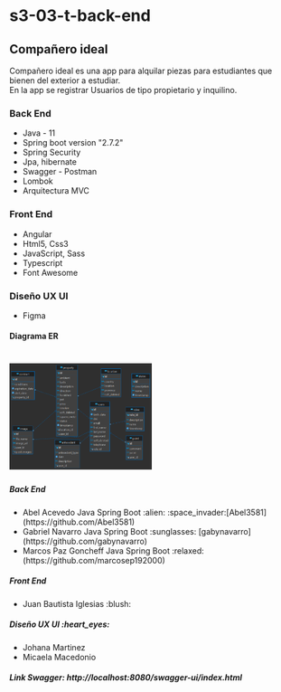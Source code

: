 # s3-03-t-back-end
## Compañero ideal
<p>Compañero ideal es una app para alquilar piezas para estudiantes que bienen del exterior a estudiar.<br>
En la app se registrar Usuarios de tipo propietario y inquilino.</p>

<h3>Back End</h3>
<ul>
    <li>Java - 11</li>
    <li>Spring boot version "2.7.2" </li>
    <li>Spring Security</li>
    <li>Jpa, hibernate</li>
    <li>Swagger - Postman</li>
    <li>Lombok</li>
    <li>Arquitectura MVC</li>
</ul>

<h3>Front End</h3>
<ul>
    <li>Angular</li>
    <li>Html5, Css3</li>
    <li>JavaScript, Sass</li>
    <li>Typescript</li>
    <li>Font Awesome</li>
</ul>

<h3>Diseño UX UI</h3>
<ul>
    <li>Figma</li>
</ul>

<h4>Diagrama ER</h4>
<h1><img src="src/main/resources/static/DiagramaER.png" width="50%"></h1> 

<h5>Back End</h5>
<ul>
    <li>Abel Acevedo Java Spring Boot :alien: :space_invader:[Abel3581](https://github.com/Abel3581)</li>
    <li>Gabriel Navarro Java Spring Boot :sunglasses: [gabynavarro](https://github.com/gabynavarro)</li>
    <li>Marcos Paz Goncheff Java Spring Boot :relaxed: (https://github.com/marcosep192000)</li>
</ul>

<h5>Front End</h5>
<ul>
    <li>Juan Bautista Iglesias :blush: </li>
</ul>

<h5>Diseño UX UI :heart_eyes:</h5>
<ul>
    <li>Johana Martinez</li>
    <li>Micaela Macedonio</li>
</ul>








##### Link Swagger: http://localhost:8080/swagger-ui/index.html